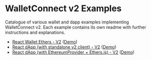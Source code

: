 # WalletConnect v2 Examples

Catalogue of various wallet and dapp examples implementing WalletConnect v2. Each example contains its own readme with further instructions and explanations.

- [React Wallet Ethers - V2](https://github.com/WalletConnect/web-examples/tree/main/wallets/react-wallet-v2) ([Demo](https://react-wallet-v2.vercel.app/walletconnect))
- [React dApp (with standalone v2 client) - V2](https://github.com/WalletConnect/web-examples/tree/main/dapps/react-dapp-v2) ([Demo](https://react-dapp-v2.vercel.app/))
- [React dApp (with EthereumProvider + Ethers.js) - V2](https://github.com/WalletConnect/web-examples/tree/main/dapps/react-dapp-v2-with-ethers) ([Demo](https://react-dapp-v2-with-ethers.vercel.app/))
